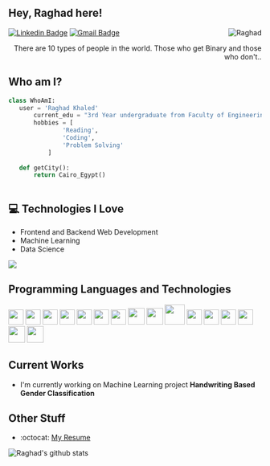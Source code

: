 ## Hey, Raghad here!


<img src = 'https://github.com/Raghad-Khaled/Raghad-Khaled/tree/master/images/raghad.gif' alt = 'Raghad' align='right'/>

[![Linkedin Badge](https://img.shields.io/badge/-RaghadKhaled-blue?style=flat-square&logo=Linkedin&logoColor=white&link=https://www.linkedin.com/in/Raghad-Khaled)](https://www.linkedin.com/in/Raghad-Khaled) [![Gmail Badge](https://img.shields.io/badge/-raghad200059@gmail.com-c14438?style=flat-square&logo=Gmail&logoColor=white&link=mailto:raghad200059@gmail.com)](mailto:raghad200059@gmail.com)

<div style="text-align: right">There are 10 types of people in the world. Those who get Binary and those who don't.. </div>

 ## Who am I?
 ```python
 class WhoAmI:
 	user = 'Raghad Khaled'
		current_edu = "3rd Year undergraduate from Faculty of Engineering Cairo University, Giza."
		hobbies = [
				'Reading',
				'Coding',
				'Problem Solving'
			]
	
	def getCity():
		return Cairo_Egypt()
		
 ```

## :computer: Technologies I Love

* Frontend and Backend Web Development
* Machine Learning
* Data Science

<img src = "https://github-readme-stats.vercel.app/api/top-langs/?username=Raghad-Khaled&layout=compact">

## Programming Languages and Technologies
<img src = 'https://github.com/Raghad-Khaled/Raghad-Khaled/tree/master/images/c-original.svg' width='30'/>
<img src = 'https://github.com/Raghad-Khaled/Raghad-Khaled/tree/master/images/cpp.svg' width='30'/> 
<img src = 'https://github.com/Raghad-Khaled/Raghad-Khaled/tree/master/images/python2.png' height='30'/>
<img src = 'https://github.com/Raghad-Khaled/Raghad-Khaled/tree/master/images/html.svg' width='30'/>
<img src='https://github.com/Raghad-Khaled/Raghad-Khaled/tree/master/images/java.svg' width='30'/>
<img src = 'https://github.com/Raghad-Khaled/Raghad-Khaled/tree/master/images/css.svg' width='30'/>
<img src = 'https://github.com/Raghad-Khaled/Raghad-Khaled/tree/master/images/js.svg' width='30'/>
<img src = 'https://github.com/Raghad-Khaled/Raghad-Khaled/tree/master/images/bootstrap.svg' width='33'/> 
<img src = 'https://github.com/Raghad-Khaled/Raghad-Khaled/tree/master/images/dart.svg' width='33'/>
<img src = 'https://github.com/Raghad-Khaled/Raghad-Khaled/tree/master/images/php.svg' width='40'/>
<img src = 'https://github.com/Raghad-Khaled/Raghad-Khaled/tree/master/images/sql.svg' width='30'/> 
 <img src = 'https://github.com/Raghad-Khaled/Raghad-Khaled/tree/master/images/matlab.png' width='30'/>
 <img src = 'https://github.com/Raghad-Khaled/Raghad-Khaled/tree/master/images/flask.png' width='30'/>
 <img src = 'https://github.com/Raghad-Khaled/Raghad-Khaled/tree/master/images/git.svg' width='30'/>
 <img src = 'https://github.com/Raghad-Khaled/Raghad-Khaled/tree/master/images/react.svg' width='33'/>
 <img src = 'https://github.com/Raghad-Khaled/Raghad-Khaled/tree/master/images/docker.png' width='33'/>
 

 
## Current Works
 * I'm currently working on Machine Learning project **Handwriting Based Gender Classification**
 
## Other Stuff
  - :octocat: [My Resume](https://drive.google.com/file/d/1nLWrgPqiO4Ag0H9-5VQ19li-f-6PYVx9/view?usp=sharing)

![Raghad's github stats](https://github-readme-stats.vercel.app/api?username=Raghad-Khaled&show_icons=true&hide=[%22issues%22])
 
 